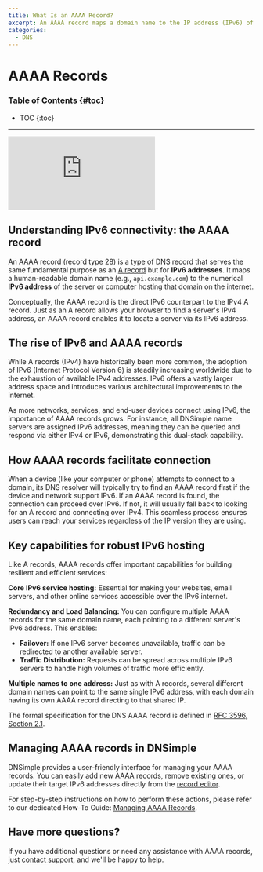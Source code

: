 ```yaml
---
title: What Is an AAAA Record?
excerpt: An AAAA record maps a domain name to the IP address (IPv6) of the computer hosting the domain.
categories:
  - DNS
---
```


# AAAA Records

### Table of Contents {#toc}

* TOC
{:toc}

---

<div class="aspect-ratio aspect-ratio--16x9 z-0 mb4">
  <iframe loading="lazy" src="https://www.youtube.com/embed/4SGgO5MSQLg?si=I5Hu7dj7-uuwA-xs" class="aspect-ratio--object" frameborder="0" allow="accelerometer; autoplay; clipboard-write; encrypted-media; gyroscope; picture-in-picture" allowfullscreen></iframe>
</div>

## Understanding IPv6 connectivity: the AAAA record

An AAAA record (record type 28) is a type of DNS record that serves the same fundamental purpose as an [A record](/articles/a-record/) but for **IPv6 addresses**. It maps a human-readable domain name (e.g., `api.example.com`) to the numerical **IPv6 address** of the server or computer hosting that domain on the internet.

Conceptually, the AAAA record is the direct IPv6 counterpart to the IPv4 A record. Just as an A record allows your browser to find a server's IPv4 address, an AAAA record enables it to locate a server via its IPv6 address.

## The rise of IPv6 and AAAA records
While A records (IPv4) have historically been more common, the adoption of IPv6 (Internet Protocol Version 6) is steadily increasing worldwide due to the exhaustion of available IPv4 addresses. IPv6 offers a vastly larger address space and introduces various architectural improvements to the internet.

As more networks, services, and end-user devices connect using IPv6, the importance of AAAA records grows. For instance, all DNSimple name servers are assigned IPv6 addresses, meaning they can be queried and respond via either IPv4 or IPv6, demonstrating this dual-stack capability.

## How AAAA records facilitate connection
When a device (like your computer or phone) attempts to connect to a domain, its DNS resolver will typically try to find an AAAA record first if the device and network support IPv6. If an AAAA record is found, the connection can proceed over IPv6. If not, it will usually fall back to looking for an A record and connecting over IPv4. This seamless process ensures users can reach your services regardless of the IP version they are using.

## Key capabilities for robust IPv6 hosting
Like A records, AAAA records offer important capabilities for building resilient and efficient services:

**Core IPv6 service hosting:** Essential for making your websites, email servers, and other online services accessible over the IPv6 internet.

**Redundancy and Load Balancing:** You can configure multiple AAAA records for the same domain name, each pointing to a different server's IPv6 address. This enables:
- **Failover:** If one IPv6 server becomes unavailable, traffic can be redirected to another available server.
- **Traffic Distribution:** Requests can be spread across multiple IPv6 servers to handle high volumes of traffic more efficiently.

**Multiple names to one address:** Just as with A records, several different domain names can point to the same single IPv6 address, with each domain having its own AAAA record directing to that shared IP.

The formal specification for the DNS AAAA record is defined in [RFC 3596, Section 2.1](https://datatracker.ietf.org/doc/html/rfc3596#section-2.1).

## Managing AAAA records in DNSimple
DNSimple provides a user-friendly interface for managing your AAAA records. You can easily add new AAAA records, remove existing ones, or update their target IPv6 addresses directly from the [record editor](/articles/record-editor/).

For step-by-step instructions on how to perform these actions, please refer to our dedicated How-To Guide: [Managing AAAA Records](/articles/manage-aaaa-record/).

## Have more questions?
If you have additional questions or need any assistance with AAAA records, just [contact support](https://dnsimple.com/feedback), and we'll be happy to help.
